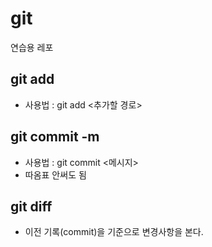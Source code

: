 # git
연습용 레포

## git add 
- 사용법 : git add <추가할 경로>

## git commit -m 
- 사용법 : git commit <메시지>
- 따옴표 안써도 됨

## git diff
- 이전 기록(commit)을 기준으로 변경사항을 본다.